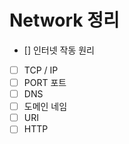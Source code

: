 # Network 정리

- [] 인터넷 작동 원리
- [ ] TCP / IP
- [ ] PORT 포트
- [ ] DNS
- [ ] 도메인 네임
- [ ] URI
- [ ] HTTP
